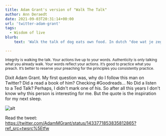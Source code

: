 ```yaml
---
title: Adam Grant's version of "Walk The Talk"
author: Ann Deraedt
date: 2021-09-03T20:31:14+00:00
url: 'twitter-adam-grant'
tags:
  - Wisdom of live
blurb:
    text: 'Walk the talk of dog eats own food. In dutch "doe wat je zeg."'

---
```

<small>Integrity is walking the talk. Your actions live up to your words.
Authenticity is only talking what you already walk. Your words reflect your actions.
It’s good to practice what you preach. It’s better to reserve your preaching for the principles you consistently practice.</small>

Dixit Adam Grant. My first question was, why do I follow this man on Twitter? 
Did a read a book of him? Checking #Goodreads... No
Did a listen to a Ted Talk? Perhaps, I didn't mark one of his.
So after all this years I don't know why this person is interesting for me. But the quote is the inspiration for my next sleep.

![alt](https://cdn.beta.multipass.rocks/drive/ne-kernteam/c/c/0/2440f699-a85e-438a-ad7f-a915e544cb2d.jpg)

Read the tweet: https://twitter.com/AdamMGrant/status/1433771853835812865?ref_src=twsrc%5Etfw
